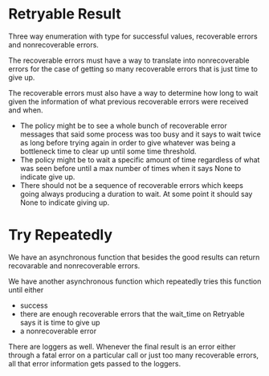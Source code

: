# Retryable Result

Three way enumeration with type for successful values, recoverable errors and nonrecoverable errors.

The recoverable errors must have a way to translate into nonrecoverable errors for the case of getting so many recoverable errors that is just time to give up.

The recoverable errors must also have a way to determine how long to wait given the information of what previous recoverable errors were received and when.
- The policy might be to see a whole bunch of recoverable error messages that said some process was too busy and it says to wait twice as long before trying again in order to give whatever was being a bottleneck time to clear up until some time threshold.
- The policy might be to wait a specific amount of time regardless of what was seen before until a max number of times when it says None to indicate give up.
- There should not be a sequence of recoverable errors which keeps going always producing a duration to wait. At some point it should say None to indicate giving up.

# Try Repeatedly

We have an asynchronous function that besides the good results can return recovarable and nonrecoverable errors.

We have another asynchronous function which repeatedly tries this function until either
  - success
  - there are enough recoverable errors that the wait_time on Retryable says it is time to give up
  - a nonrecoverable error

There are loggers as well. Whenever the final result is an error either through a fatal error on a particular call or just too many recoverable errors, all that error information gets passed to the loggers.
